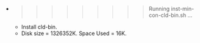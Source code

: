 * >>>>>>>>> Running inst-min-con-cld-bin.sh ...
  * Install cld-bin.
  * Disk size = 1326352K. Space Used = 16K.
